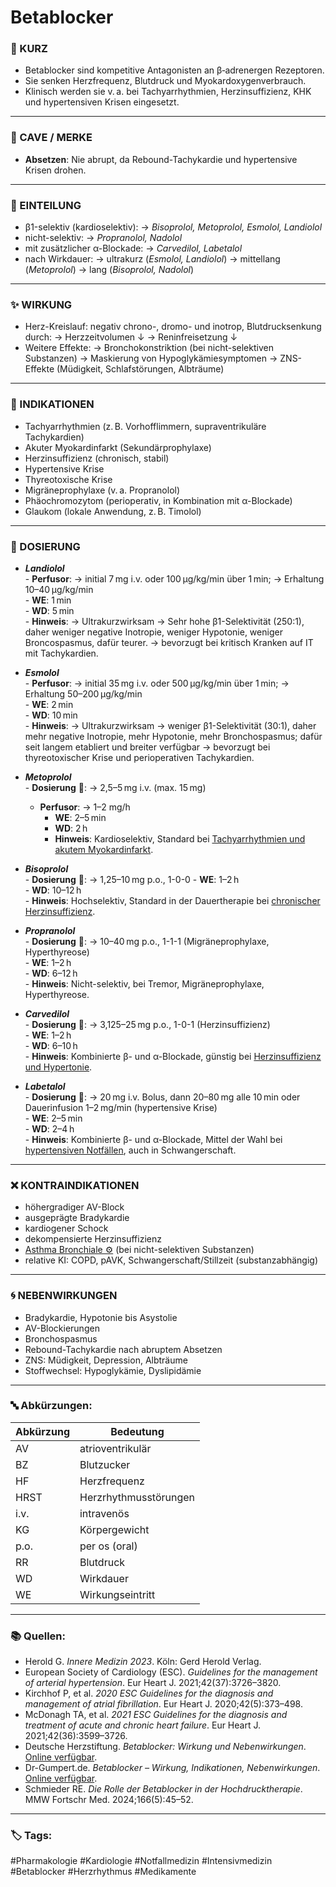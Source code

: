 # Betablocker
### 💬 KURZ
- Betablocker sind kompetitive Antagonisten an β‑adrenergen Rezeptoren. 
- Sie senken Herzfrequenz, Blutdruck und Myokardoxygenverbrauch. 
- Klinisch werden sie v. a. bei Tachyarrhythmien, Herzinsuffizienz, KHK und hypertensiven Krisen eingesetzt.  

---

### 🚨 CAVE / MERKE
- **Absetzen**: Nie abrupt, da Rebound-Tachykardie und hypertensive Krisen drohen.  

---

### 🧩 EINTEILUNG
- β1-selektiv (kardioselektiv):
	→ *Bisoprolol, Metoprolol, Esmolol, Landiolol*  
- nicht-selektiv: 
	→ *Propranolol, Nadolol*  
- mit zusätzlicher α-Blockade: 
	→ *Carvedilol, Labetalol*  
- nach Wirkdauer: 
	→ ultrakurz (*Esmolol, Landiolol*)
	→ mittellang (*Metoprolol*)
	→ lang (*Bisoprolol, Nadolol*)  

---

### ✨ WIRKUNG
- Herz-Kreislauf: negativ chrono-, dromo- und inotrop, Blutdrucksenkung durch: 
	→ Herzzeitvolumen ↓
	→ Reninfreisetzung ↓
- Weitere Effekte: 
	→ Bronchokonstriktion (bei nicht-selektiven Substanzen)
	→ Maskierung von Hypoglykämiesymptomen
	→ ZNS-Effekte (Müdigkeit, Schlafstörungen, Albträume)  

---

### 🚦 INDIKATIONEN
- Tachyarrhythmien (z. B. Vorhofflimmern, supraventrikuläre Tachykardien)  
- Akuter Myokardinfarkt (Sekundärprophylaxe)  
- Herzinsuffizienz (chronisch, stabil)  
- Hypertensive Krise  
- Thyreotoxische Krise  
- Migräneprophylaxe (v. a. Propranolol)  
- Phäochromozytom (perioperativ, in Kombination mit α-Blockade)  
- Glaukom (lokale Anwendung, z. B. Timolol)  

---

### 💊 DOSIERUNG

- ***Landiolol***  
	  - **Perfusor**:
		→ initial 7 mg i.v. oder 100 µg/kg/min über 1 min; 
		→ Erhaltung 10–40 µg/kg/min  
	  - **WE**: 1 min  
	  - **WD**: 5 min  
	  - **Hinweis**: 
		→ Ultrakurzwirksam
		→ Sehr hohe β1-Selektivität (250:1), daher weniger negative Inotropie, weniger Hypotonie, weniger Broncospasmus, dafür teurer.
		→ bevorzugt bei kritisch Kranken auf IT mit Tachykardien.

- ***Esmolol***  
	  - **Perfusor**:
		  → initial 35 mg i.v. oder 500 µg/kg/min über 1 min; 
		  → Erhaltung 50–200 µg/kg/min  
	  - **WE**: 2 min  
	  - **WD**: 10 min  
	  - **Hinweis**:
		  → Ultrakurzwirksam
		  → weniger β1-Selektivität (30:1), daher mehr negative Inotropie, mehr Hypotonie, mehr Bronchospasmus; dafür seit langem etabliert und breiter verfügbar 
		  → bevorzugt bei thyreotoxischer Krise und perioperativen Tachykardien.  

- ***Metoprolol***  
	  - **Dosierung** 💉:
		→ 2,5–5 mg i.v. (max. 15 mg)
	- **Perfusor**:
		→ 1–2 mg/h
	  - **WE**: 2–5 min  
	  - **WD**: 2 h  
	  - **Hinweis**: Kardioselektiv, Standard bei <u>Tachyarrhythmien und akutem Myokardinfarkt</u>.

- ***Bisoprolol***  
	  - **Dosierung** 👄:
		 → 1,25–10 mg p.o., 1-0-0
	  - **WE**: 1–2 h  
	  - **WD**: 10–12 h  
	  - **Hinweis**: Hochselektiv, Standard in der Dauertherapie bei <u>chronischer Herzinsuffizienz</u>.

- ***Propranolol***  
	  - **Dosierung** 👄:
		  → 10–40 mg p.o., 1-1-1 (Migräneprophylaxe, Hyperthyreose)  
	  - **WE**: 1–2 h  
	  - **WD**: 6–12 h  
	  - **Hinweis**: Nicht-selektiv, bei Tremor, Migräneprophylaxe, Hyperthyreose.  

- ***Carvedilol***  
	  - **Dosierung** 👄:
		  → 3,125–25 mg p.o., 1-0-1 (Herzinsuffizienz)  
	  - **WE**: 1–2 h  
	  - **WD**: 6–10 h  
	  - **Hinweis**: Kombinierte β- und α-Blockade, günstig bei <u>Herzinsuffizienz und Hypertonie</u>.

- ***Labetalol***  
	  - **Dosierung** 💉:
		  → 20 mg i.v. Bolus, dann 20–80 mg alle 10 min oder Dauerinfusion 1–2 mg/min (hypertensive Krise)  
	  - **WE**: 2–5 min  
	  - **WD**: 2–4 h  
	  - **Hinweis**: Kombinierte β- und α-Blockade, Mittel der Wahl bei <u>hypertensiven Notfällen</u>, auch in Schwangerschaft.

---

### ❌ KONTRAINDIKATIONEN
- höhergradiger AV-Block  
- ausgeprägte Bradykardie  
- kardiogener Schock  
- dekompensierte Herzinsuffizienz  
- [Asthma Bronchiale ⚙️](Asthma%20Bronchiale%20⚙️.md) (bei nicht-selektiven Substanzen)  
- relative KI: COPD, pAVK, Schwangerschaft/Stillzeit (substanzabhängig)  

---

### 🌀 NEBENWIRKUNGEN
- Bradykardie, Hypotonie bis Asystolie  
- AV-Blockierungen  
- Bronchospasmus  
- Rebound-Tachykardie nach abruptem Absetzen  
- ZNS: Müdigkeit, Depression, Albträume  
- Stoffwechsel: Hypoglykämie, Dyslipidämie  

---

### 🔤 Abkürzungen:

| Abkürzung | Bedeutung |
|-----------|-----------|
| AV        | atrioventrikulär |
| BZ        | Blutzucker |
| HF        | Herzfrequenz |
| HRST      | Herzrhythmusstörungen |
| i.v.      | intravenös |
| KG        | Körpergewicht |
| p.o.      | per os (oral) |
| RR        | Blutdruck |
| WD        | Wirkdauer |
| WE        | Wirkungseintritt |

---

### 📚 Quellen:
- Herold G. *Innere Medizin 2023*. Köln: Gerd Herold Verlag.  
- European Society of Cardiology (ESC). *Guidelines for the management of arterial hypertension*. Eur Heart J. 2021;42(37):3726–3820.  
- Kirchhof P, et al. *2020 ESC Guidelines for the diagnosis and management of atrial fibrillation*. Eur Heart J. 2020;42(5):373–498.  
- McDonagh TA, et al. *2021 ESC Guidelines for the diagnosis and treatment of acute and chronic heart failure*. Eur Heart J. 2021;42(36):3599–3726.  
- Deutsche Herzstiftung. *Betablocker: Wirkung und Nebenwirkungen*. [Online verfügbar](https://herzstiftung.de/infos-zu-herzerkrankungen/gerinnungshemmung-und-medikamente/betablocker).  
- Dr-Gumpert.de. *Betablocker – Wirkung, Indikationen, Nebenwirkungen*. [Online verfügbar](https://www.dr-gumpert.de/html/betablocker.html).  
- Schmieder RE. *Die Rolle der Betablocker in der Hochdrucktherapie*. MMW Fortschr Med. 2024;166(5):45–52.  

---

### 🏷️ Tags:
#Pharmakologie #Kardiologie #Notfallmedizin #Intensivmedizin #Betablocker #Herzrhythmus #Medikamente  

